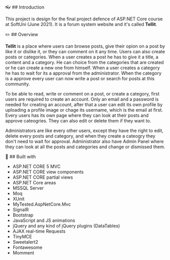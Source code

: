 
👓 ## Introduction

This project is design for the final project defence of ASP.NET Core course at SoftUni (June 2021). It is a forum system website and it's called **Tellit**.

✏️ ## Overview

**Tellit** is a place where users can browse posts, give their opion on a post by like it or dislike it, or they can comment on it any time. Users can also create posts or categories. When a user creates a post he has to give it a title, a content and a category. He can choice from the categories that are created or he can create a new one from himself. When a user creates a category he has to wait for its a approval from the administrator. When the category is a approve every user can now write a post or search for posts at this community.

To be able to read, write or comment on a post, or create a category, first users are required to create an account. Only an email and a password is needed for creating an account, after that a user can edit its own profile by uploading a profile image or chage its username, which is the email at first. Every users has its own page where they can look at their posts and approve cateogries. They can also edit or delete them if they want to.

Administrators are like every other users, except they have the right to edit, delete every posts and category, and when they create a cateogry they don't need to wait for approval. Administrator also have Admin Panel where they can look at all the posts and categories and change or dismissed them. 

🔨 ## Built with

* ASP.NET CORE 5 MVC
* ASP.NET CORE view components
* ASP.NET CORE partial views
* ASP.NET Core areas
* MSSQL Server
* Moq 
* XUnit
* MyTested.AspNetCore.Mvc
* SignalR
* Bootstrap
* JavaScript and JS animations
* jQuery and any kind of jQuery plugins (DataTables)
* AJAX real-time Requests
* TinyMCE
* Sweetalert2
* Fontawesome
* Momment
